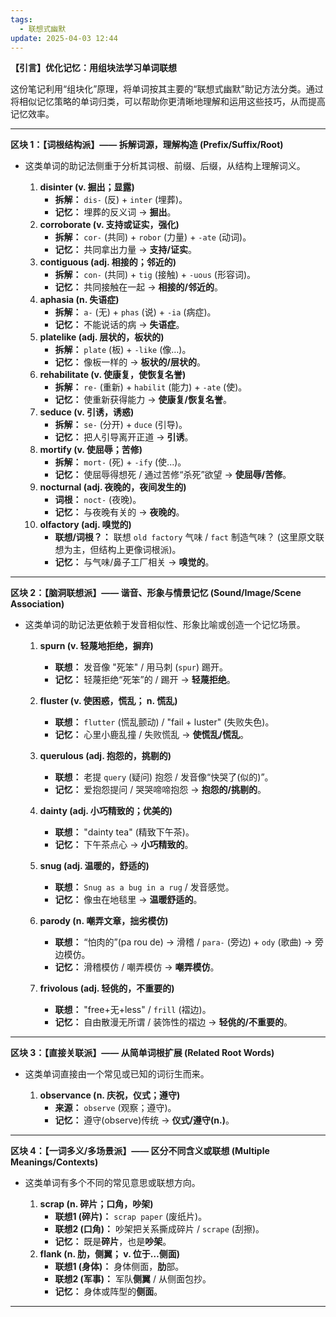 ```yaml
---
tags:
  - 联想式幽默
update: 2025-04-03 12:44
---
```


**【引言】优化记忆：用组块法学习单词联想**

这份笔记利用“组块化”原理，将单词按其主要的“联想式幽默”助记方法分类。通过将相似记忆策略的单词归类，可以帮助你更清晰地理解和运用这些技巧，从而提高记忆效率。

---

**区块 1：【词根结构派】—— 拆解词源，理解构造 (Prefix/Suffix/Root)**

- 这类单词的助记法侧重于分析其词根、前缀、后缀，从结构上理解词义。

  1. **disinter (v. 掘出；显露)**
     - **拆解：** `dis-` (反) + `inter` (埋葬)。
     - **记忆：** 埋葬的反义词 -> **掘出**。
  2. **corroborate (v. 支持或证实，强化)**
     - **拆解：** `cor-` (共同) + `robor` (力量) + `-ate` (动词)。
     - **记忆：** 共同拿出力量 -> **支持/证实**。
  3. **contiguous (adj. 相接的；邻近的)**
     - **拆解：** `con-` (共同) + `tig` (接触) + `-uous` (形容词)。
     - **记忆：** 共同接触在一起 -> **相接的/邻近的**。
  4. **aphasia (n. 失语症)**
     - **拆解：** `a-` (无) + `phas` (说) + `-ia` (病症)。
     - **记忆：** 不能说话的病 -> **失语症**。
  5. **platelike (adj. 层状的，板状的)**
     - **拆解：** `plate` (板) + `-like` (像…)。
     - **记忆：** 像板一样的 -> **板状的/层状的**。
  6. **rehabilitate (v. 使康复，使恢复名誉)**
     - **拆解：** `re-` (重新) + `habilit` (能力) + `-ate` (使)。
     - **记忆：** 使重新获得能力 -> **使康复/恢复名誉**。
  7. **seduce (v. 引诱，诱惑)**
     - **拆解：** `se-` (分开) + `duce` (引导)。
     - **记忆：** 把人引导离开正道 -> **引诱**。
  8. **mortify (v. 使屈辱；苦修)**
     - **拆解：** `mort-` (死) + `-ify` (使...)。
     - **记忆：** 使屈辱得想死 / 通过苦修“杀死”欲望 -> **使屈辱/苦修**。
  9. **nocturnal (adj. 夜晚的，夜间发生的)**
     - **词根：** `noct-` (夜晚)。
     - **记忆：** 与夜晚有关的 -> **夜晚的**。
  10. **olfactory (adj. 嗅觉的)**
      - **联想/词根？：** 联想 `old factory` 气味 / `fact` 制造气味？ (这里原文联想为主，但结构上更像词根派)。
      - **记忆：** 与气味/鼻子工厂相关 -> **嗅觉的**。

---

**区块 2：【脑洞联想派】—— 谐音、形象与情景记忆 (Sound/Image/Scene Association)**

- 这类单词的助记法更依赖于发音相似性、形象比喻或创造一个记忆场景。

  1. **spurn (v. 轻蔑地拒绝，摒弃)**
     - **联想：** 发音像 "死笨" / 用马刺 (`spur`) 踢开。
     - **记忆：** 轻蔑拒绝“死笨”的 / 踢开 -> **轻蔑拒绝**。

  2. **fluster (v. 使困惑，慌乱； n. 慌乱)**
     - **联想：** `flutter` (慌乱颤动) / "fail + luster" (失败失色)。
     - **记忆：** 心里小鹿乱撞 / 失败慌乱 -> **使慌乱/慌乱**。

  3. **querulous (adj. 抱怨的，挑剔的)**
     - **联想：** 老提 `query` (疑问) 抱怨 / 发音像“快哭了(似的)”。
     - **记忆：** 爱抱怨提问 / 哭哭啼啼抱怨 -> **抱怨的/挑剔的**。

  4. **dainty (adj. 小巧精致的；优美的)**
     - **联想：** "dainty tea" (精致下午茶)。
     - **记忆：** 下午茶点心 -> **小巧精致的**。

  5. **snug (adj. 温暖的，舒适的)**
     - **联想：** `Snug as a bug in a rug` / 发音感觉。
     - **记忆：** 像虫在地毯里 -> **温暖舒适的**。

  6. **parody (n. 嘲弄文章，拙劣模仿)**
     - **联想：** “怕肉的”(pa rou de) -> 滑稽 / `para-` (旁边) + `ody` (歌曲) -> 旁边模仿。
     - **记忆：** 滑稽模仿 / 嘲弄模仿 -> **嘲弄模仿**。

  7. **frivolous (adj. 轻佻的，不重要的)**
     - **联想：** "free+无+less" / `frill` (褶边)。
     - **记忆：** 自由散漫无所谓 / 装饰性的褶边 -> **轻佻的/不重要的**。

---

**区块 3：【直接关联派】—— 从简单词根扩展 (Related Root Words)**

- 这类单词直接由一个常见或已知的词衍生而来。

  1. **observance (n. 庆祝，仪式；遵守)**
     - **来源：** `observe` (观察；遵守)。
     - **记忆：** 遵守(observe)传统 -> **仪式/遵守(n.)**。

---

**区块 4：【一词多义/多场景派】—— 区分不同含义或联想 (Multiple Meanings/Contexts)**

- 这类单词有多个不同的常见意思或联想方向。

  1. **scrap (n. 碎片；口角，吵架)**
     - **联想1 (碎片)：** `scrap paper` (废纸片)。
     - **联想2 (口角)：** 吵架把关系撕成碎片 / `scrape` (刮擦)。
     - **记忆：** 既是**碎片**，也是**吵架**。
  2. **flank (n. 肋，侧翼； v. 位于…侧面)**
     - **联想1 (身体)：** 身体侧面，**肋**部。
     - **联想2 (军事)：** 军队**侧翼** / 从侧面包抄。
     - **记忆：** 身体或阵型的**侧面**。

---
